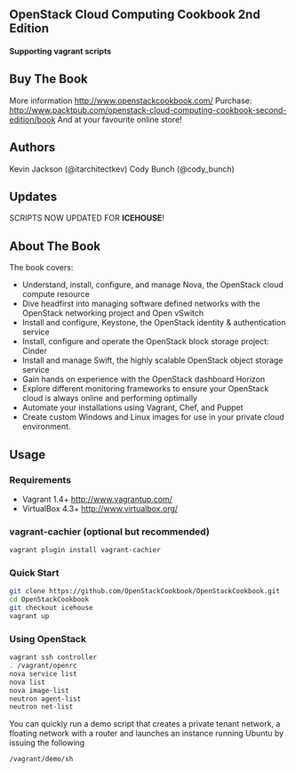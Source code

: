 ## OpenStack Cloud Computing Cookbook 2nd Edition
#### Supporting vagrant scripts
## Buy The Book
More information http://www.openstackcookbook.com/
Purchase: http://www.packtpub.com/openstack-cloud-computing-cookbook-second-edition/book
And at your favourite online store!

## Authors 
Kevin Jackson (@itarchitectkev)
Cody Bunch (@cody_bunch)

## Updates
SCRIPTS NOW UPDATED FOR <b>ICEHOUSE</b>!

## About The Book
The book covers:
* Understand, install, configure, and manage Nova, the OpenStack cloud compute resource
* Dive headfirst into managing software defined networks with the OpenStack networking project and Open vSwitch
* Install and configure, Keystone, the OpenStack identity & authentication service
* Install, configure and operate the OpenStack block storage project: Cinder
* Install and manage Swift, the highly scalable OpenStack object storage service
* Gain hands on experience with the OpenStack dashboard Horizon
* Explore different monitoring frameworks to ensure your OpenStack cloud is always online and performing optimally
* Automate your installations using Vagrant, Chef, and Puppet
* Create custom Windows and Linux images for use in your private cloud environment.

## Usage
### Requirements
* Vagrant 1.4+ http://www.vagrantup.com/
* VirtualBox 4.3+ http://www.virtualbox.org/

### vagrant-cachier (optional but recommended)
```bash
vagrant plugin install vagrant-cachier
```
### Quick Start
```bash
git clone https://github.com/OpenStackCookbook/OpenStackCookbook.git
cd OpenStackCookbook
git checkout icehouse
vagrant up
```
### Using OpenStack
```bash
vagrant ssh controller
. /vagrant/openrc
nova service list
nova list
nova image-list
neutron agent-list
neutron net-list
```
You can quickly run a demo script that creates a private tenant network, a floating network with a router and launches an instance running Ubuntu by issuing the following
```bash
/vagrant/demo/sh
```

